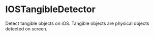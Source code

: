 IOSTangibleDetector
===================

Detect tangible objects on iOS. Tangible objects are physical objects detected on screen.
